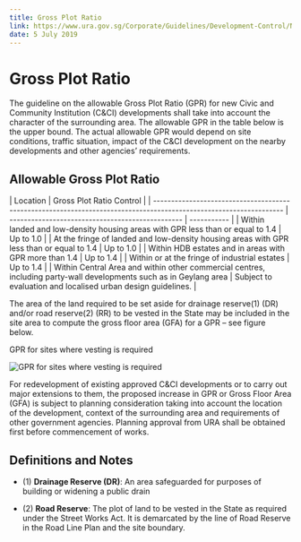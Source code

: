 ```yaml
---
title: Gross Plot Ratio
link: https://www.ura.gov.sg/Corporate/Guidelines/Development-Control/Non-Residential/PW/GPR
date: 5 July 2019
---
```


# Gross Plot Ratio

The guideline on the allowable Gross Plot Ratio (GPR) for new Civic and Community Institution (C&CI) developments shall take into account the character of the surrounding area. The allowable GPR in the table below is the upper bound. The actual allowable GPR would depend on site conditions, traffic situation, impact of the C&CI development on the nearby developments and other agencies’ requirements.

## Allowable Gross Plot Ratio

| Location                                                                                                           | Gross Plot Ratio Control                         |
| ------------------------------------------------------------------------------------------------------------------ | ------------------------------------------------ | ----------- |
| Within landed and low-density housing areas with GPR less than or equal to 1.4                                     | Up to 1.0                                        |
| At the fringe of landed and low-density housing areas with GPR less than or equal to 1.4                           | Up to 1.0                                        |
| Within HDB estates and in areas with GPR more than 1.4                                                             | Up to 1.4                                        |
| Within or at the fringe of industrial estates                                                                      | Up to 1.4                                        |
| Within Central Area and within other commercial centres, including party-wall developments such as in Geylang area | Subject to evaluation and localised urban design guidelines. |

The area of the land required to be set aside for drainage reserve(1) (DR) and/or road reserve(2) (RR) to be vested in the State may be included in the site area to compute the gross floor area (GFA) for a GPR – see figure below.

GPR for sites where vesting is required

![GPR for sites where vesting is required](https://www.ura.gov.sg/-/media/Corporate/Guidelines/Development-control/Flats-Condominiums/F01_Gross_Plot_Ratio.jpg?h=100%25&w=100%25)

For redevelopment of existing approved C&CI developments or to carry out major extensions to them, the proposed increase in GPR or Gross Floor Area (GFA) is subject to planning consideration taking into account the location of the development, context of the surrounding area and requirements of other government agencies. Planning approval from URA shall be obtained first before commencement of works.

## Definitions and Notes

- (1) **Drainage Reserve (DR)**: An area safeguarded for purposes of building or widening a public drain

- (2) **Road Reserve**: The plot of land to be vested in the State as required under the Street Works Act. It is demarcated by the line of Road Reserve in the Road Line Plan and the site boundary.
